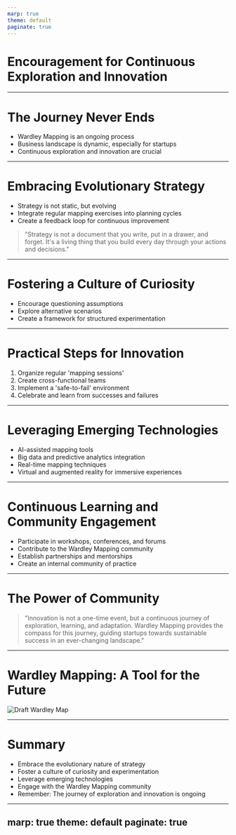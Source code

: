 ```yaml
---
marp: true
theme: default
paginate: true
---
```


# Encouragement for Continuous Exploration and Innovation

---

# The Journey Never Ends

- Wardley Mapping is an ongoing process
- Business landscape is dynamic, especially for startups
- Continuous exploration and innovation are crucial

---

# Embracing Evolutionary Strategy

- Strategy is not static, but evolving
- Integrate regular mapping exercises into planning cycles
- Create a feedback loop for continuous improvement

> "Strategy is not a document that you write, put in a drawer, and forget. It's a living thing that you build every day through your actions and decisions."

---

# Fostering a Culture of Curiosity

- Encourage questioning assumptions
- Explore alternative scenarios
- Create a framework for structured experimentation

---

# Practical Steps for Innovation

1. Organize regular 'mapping sessions'
2. Create cross-functional teams
3. Implement a 'safe-to-fail' environment
4. Celebrate and learn from successes and failures

---

# Leveraging Emerging Technologies

- AI-assisted mapping tools
- Big data and predictive analytics integration
- Real-time mapping techniques
- Virtual and augmented reality for immersive experiences

---

# Continuous Learning and Community Engagement

- Participate in workshops, conferences, and forums
- Contribute to the Wardley Mapping community
- Establish partnerships and mentorships
- Create an internal community of practice

---

# The Power of Community

> "Innovation is not a one-time event, but a continuous journey of exploration, learning, and adaptation. Wardley Mapping provides the compass for this journey, guiding startups towards sustainable success in an ever-changing landscape."

---

# Wardley Mapping: A Tool for the Future

![Draft Wardley Map](https://images.wardleymaps.ai/map_b90feedc-5504-4268-becf-9a995c2e85c8.png)

---

# Summary

- Embrace the evolutionary nature of strategy
- Foster a culture of curiosity and experimentation
- Leverage emerging technologies
- Engage with the Wardley Mapping community
- Remember: The journey of exploration and innovation is ongoing

---

marp: true
theme: default
paginate: true
---